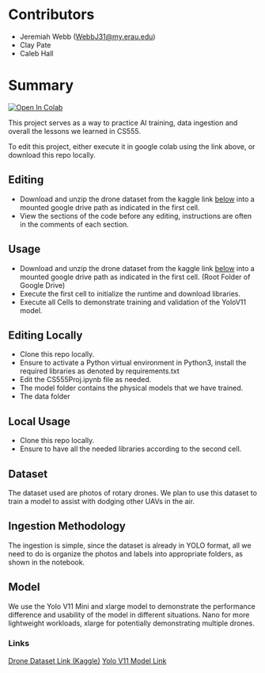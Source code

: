 # Contributors
- Jeremiah Webb (WebbJ31@my.erau.edu)
- Clay Pate
- Caleb Hall

# Summary
[![Open In Colab](https://colab.research.google.com/assets/colab-badge.svg)](https://colab.research.google.com/github/illusion173/CS555UAV/blob/main/CS555Proj.ipynb)

This project serves as a way to practice AI training, data ingestion and overall the lessons we learned in CS555.

To edit this project, either execute it in google colab using the link above, or download this repo locally.

## Editing
- Download and unzip the drone dataset from the kaggle link [below](#links) into a mounted google drive path as indicated in the first cell.
- View the sections of the code before any editing, instructions are often in the comments of each section.

## Usage
- Download and unzip the drone dataset from the kaggle link [below](#links) into a mounted google drive path as indicated in the first cell. (Root Folder of Google Drive)
- Execute the first cell to initialize the runtime and download libraries.
- Execute all Cells to demonstrate training and validation of the YoloV11 model.

## Editing Locally
- Clone this repo locally.
- Ensure to activate a Python virtual environment in Python3, install the required libraries as denoted by requirements.txt
- Edit the CS555Proj.ipynb file as needed.
- The model folder contains the physical models that we have trained.
- The data folder 

## Local Usage
- Clone this repo locally.
- Ensure to have all the needed libraries according to the second cell.

## Dataset
The dataset used are photos of rotary drones. We plan to use this dataset to train a model to assist with dodging other UAVs in the air.

## Ingestion Methodology
The ingestion is simple, since the dataset is already in YOLO format, all we need to do is organize the photos and labels into appropriate folders, as shown in the notebook.

## Model
We use the Yolo V11 Mini and xlarge model to demonstrate the performance difference and usability of the model in different situations. Nano for more lightweight workloads, xlarge for potentially demonstrating multiple drones.

### Links
[Drone Dataset Link (Kaggle)](https://www.kaggle.com/datasets/dasmehdixtr/drone-dataset-uav)
[Yolo V11 Model Link](https://docs.ultralytics.com/models/yolo11/)

